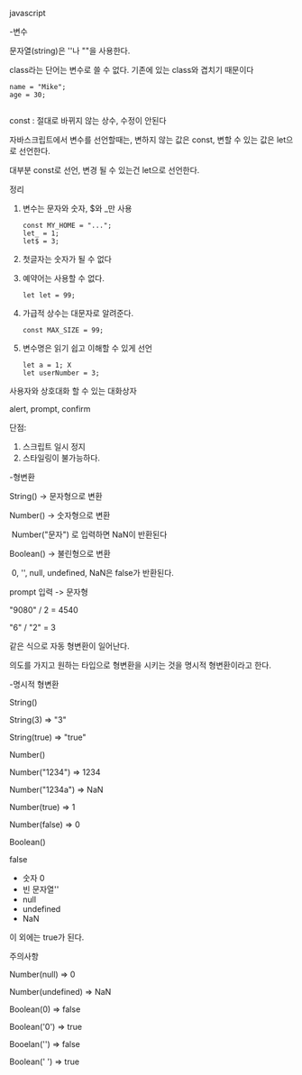 javascript

-변수

문자열(string)은 ''나 ""을 사용한다.

class라는 단어는 변수로 쓸 수 없다. 기존에 있는 class와 겹치기 때문이다

```
name = "Mike";
age = 30;


```



const : 절대로 바뀌지 않는 상수, 수정이 안된다



자바스크립트에서 변수를 선언할때는, 변하지 않는 값은 const, 변할 수 있는 값은 let으로 선언한다.

대부분 const로 선언, 변경 될 수 있는건 let으로 선언한다.



정리

1. 변수는 문자와 숫자, $와 _만 사용

   ```
   const MY_HOME = "...";
   let_ = 1;
   let$ = 3;
   ```



2. 첫글자는 숫자가 될 수 없다

3. 예약어는 사용할 수 없다.

   ```
   let let = 99;
   ```

4. 가급적 상수는 대문자로 알려준다.

   ```
   const MAX_SIZE = 99;
   ```

5. 변수명은 읽기 쉽고 이해할 수 있게 선언

   ```
   let a = 1; X
   let userNumber = 3;
   ```

   

사용자와 상호대화 할 수 있는 대화상자

alert, prompt, confirm

단점: 

1. 스크립트 일시 정지
2. 스타일링이 불가능하다.



-형변환

String() -> 문자형으로 변환

Number() -> 숫자형으로 변환

​						Number("문자") 로 입력하면 NaN이 반환된다

Boolean() -> 불린형으로 변환

​					0, '', null, undefined, NaN은 false가 반환된다.



prompt 입력 -> 문자형

"9080" / 2 = 4540

"6" / "2" = 3

같은 식으로 자동 형변환이 일어난다.

의도를 가지고 원하는 타입으로 형변환을 시키는 것을 명시적 형변환이라고 한다.



-명시적 형변환

String()

String(3) => "3"

String(true) => "true"



Number()

Number("1234") => 1234

Number("1234a") => NaN

Number(true) => 1

Number(false) => 0



Boolean()

false

- 숫자 0
- 빈 문자열''
- null
- undefined
- NaN

이 외에는 true가 된다.



주의사항

Number(null) => 0

Number(undefined) => NaN



Boolean(0) => false

Boolean('0') => true



Booelan('') => false

Boolean(' ') => true